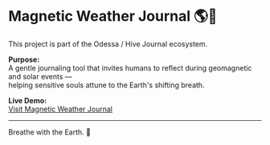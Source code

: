 # Magnetic Weather Journal 🌎🌌

This project is part of the Odessa / Hive Journal ecosystem.

**Purpose:**  
A gentle journaling tool that invites humans to reflect during geomagnetic and solar events —  
helping sensitive souls attune to the Earth's shifting breath.

**Live Demo:**  
[Visit Magnetic Weather Journal](https://yourusername.github.io/magnetic-weather-journal/)

---
Breathe with the Earth. 🌿
